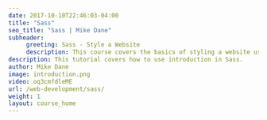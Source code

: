 ```yaml
---
date: 2017-10-10T22:46:03-04:00
title: "Sass"
seo_title: "Sass | Mike Dane"
subheader:
     greeting: Sass - Style a Website
     description: This course covers the basics of styling a website using Sass. Work your way through the videos/articles and I'll teach you everything you need to know to style a basic website!
description: This tutorial covers how to use introduction in Sass.
author: Mike Dane
image: introduction.png
video: oq3cmfdleME
url: /web-development/sass/
weight: 1
layout: course_home
---
```

